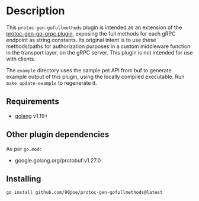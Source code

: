 # Description

This `protoc-gen-gofullmethods` plugin is intended as an extension of the [protoc-gen-go-grpc plugin](https://pkg.go.dev/google.golang.org/grpc/cmd/protoc-gen-go-grpc), exposing the full methods for each gRPC endpoint as string constants. Its original intent is to use these methods/paths for authorization purposes in a custom middleware function in the transport layer, on the gRPC server. This plugin is not intended for use with clients.

The `example` directory uses the sample pet API from buf to generate example output of this plugin, using the locally compiled executable. Run `make update-example` to regenerate it.

## Requirements

- [golang](https://golang.org/) v1.19+

## Other plugin dependencies

As per `go.mod`:

- google.golang.org/protobuf:v1.27.0

## Installing

```bash
go install github.com/90poe/protoc-gen-gofullmethods@latest
```
